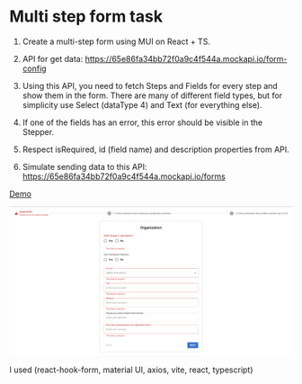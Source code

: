 # Multi step form task

1. Create a multi-step form using MUI on React + TS.

2. API for get data: https://65e86fa34bb72f0a9c4f544a.mockapi.io/form-config

3. Using this API, you need to fetch Steps and Fields for every step and show them in the form. There are many of different field types, but for simplicity use Select (dataType 4) and Text (for everything else).

4. If one of the fields has an error, this error should be visible in the Stepper.

5. Respect isRequired, id (field name) and description properties from API.

6. Simulate sending data to this API: https://65e86fa34bb72f0a9c4f544a.mockapi.io/forms

[Demo](https://multi-step-form-steel-phi.vercel.app/)

![demo screenshot](./demo.png)

I used (react-hook-form, material UI, axios, vite, react, typescript)
